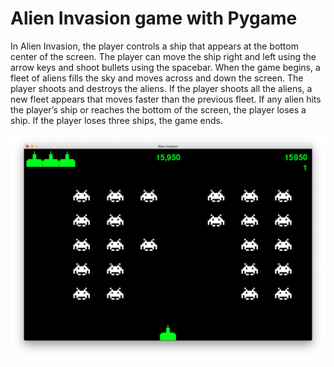# Alien Invasion game with Pygame

In Alien Invasion, the player controls a ship that appears at the bottom center of the screen.
The player can move the ship right and left using the arrow keys and shoot bullets using the spacebar.   When the game begins, a fleet of aliens fills the sky and moves across and down the screen.
The player shoots and destroys the aliens. If the player shoots all the aliens, a new fleet appears that moves faster than the previous fleet. If any alien hits the player’s ship or reaches the bottom of the screen, the player loses a ship. If the player loses three ships, the game ends.

![Screenshot](https://github.com/elivanK/aliens_game/blob/master/images/screenshot.png)
